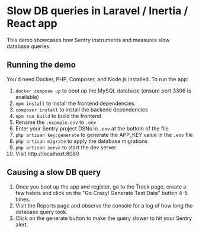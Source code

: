 # Slow DB queries in Laravel / Inertia / React app

This demo showcases how Sentry instruments and measures slow database queries.

## Running the demo

You'd need Docker, PHP, Composer, and Node.js installed. To run the app:

1. `docker compose up` to boot up the MySQL database (ensure port 3306 is available)
2. `npm install` to install the frontend dependencies
3. `composer install` to install the backend dependencies
4. `npm run build` to build the frontend
5. Rename the `.example.env` to `.env`
6. Enter your Sentry project DSNs in `.env` at the bottom of the file
7. `php artisan key:generate` to generate the APP_KEY value in the `.env` file
8. `php artisan migrate` to apply the database migrations
9. `php artisan serve` to start the dev server
10. Visit http://localhost:8080

## Causing a slow DB query

1. Once you boot up the app and register, go to the Track page, create a few habits and click on the "Go Crazy! Generate Test Data" button 4-5 times.
2. Visit the Reports page and observe the console for a log of how long the database query took.
3. Click on the generate button to make the query slower to hit your Sentry alert.
